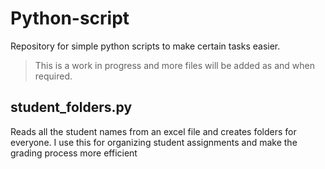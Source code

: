 # Python-script

Repository for simple python scripts to make certain tasks easier.
> This is a work in progress and more files will be added as and when required.

## student_folders.py 
   Reads all the student names from  an excel file and creates folders for everyone. I use this for organizing student assignments and make the grading process more efficient
